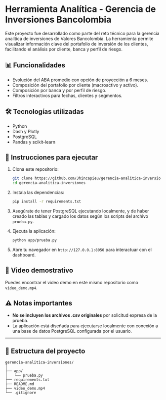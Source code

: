 
# Herramienta Analítica - Gerencia de Inversiones Bancolombia

Este proyecto fue desarrollado como parte del reto técnico para la gerencia analítica de inversiones de Valores Bancolombia. La herramienta permite visualizar información clave del portafolio de inversión de los clientes, facilitando el análisis por cliente, banca y perfil de riesgo.

## 📊 Funcionalidades

- Evolución del ABA promedio con opción de proyección a 6 meses.
- Composición del portafolio por cliente (macroactivo y activo).
- Composición por banca y por perfil de riesgo.
- Filtros interactivos para fechas, clientes y segmentos.

## 🛠️ Tecnologías utilizadas

- Python
- Dash y Plotly
- PostgreSQL
- Pandas y scikit-learn

## 🧪 Instrucciones para ejecutar

1. Clona este repositorio:
   ```bash
   git clone https://github.com/Jhincapieu/gerencia-analitica-inversiones.git
   cd gerencia-analitica-inversiones
   ```

2. Instala las dependencias:
   ```bash
   pip install -r requirements.txt
   ```

3. Asegúrate de tener PostgreSQL ejecutando localmente, y de haber creado las tablas y cargado los datos según los scripts del archivo `prueba.py`.

4. Ejecuta la aplicación:
   ```bash
   python app/prueba.py
   ```

5. Abre tu navegador en `http://127.0.0.1:8050` para interactuar con el dashboard.

## 🎥 Video demostrativo

Puedes encontrar el video demo en este mismo repositorio como `video_demo.mp4`.

## ⚠️ Notas importantes

- **No se incluyen los archivos .csv originales** por solicitud expresa de la prueba.
- La aplicación está diseñada para ejecutarse localmente con conexión a una base de datos PostgreSQL configurada por el usuario.

---

## 📁 Estructura del proyecto

```
gerencia-analitica-inversiones/
│
├── app/
│   └── prueba.py
├── requirements.txt
├── README.md
├── video_demo.mp4
└── .gitignore
```
